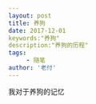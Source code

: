 ```yaml
---
layout: post
title: 养狗
date: 2017-12-01
keywords:"养狗"
description:"养狗的历程"
tags:
     - 随笔
author: '老付'
---
```


  我对于养狗的记忆 
